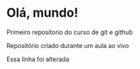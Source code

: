 # Olá, mundo!
 Primeiro repositorio do curso de git e github

 Repositório criado durante um aula ao vivo

Essa linha foi alterada
